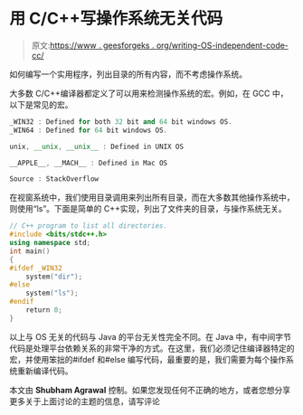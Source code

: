 # 用 C/C++写操作系统无关代码

> 原文:[https://www . geesforgeks . org/writing-OS-independent-code-cc/](https://www.geeksforgeeks.org/writing-os-independent-code-cc/)

如何编写一个实用程序，列出目录的所有内容，而不考虑操作系统。

大多数 C/C++编译器都定义了可以用来检测操作系统的宏。例如，在 GCC 中，以下是常见的宏。

```cpp
_WIN32 : Defined for both 32 bit and 64 bit windows OS.
_WIN64 : Defined for 64 bit windows OS.

unix, __unix, __unix__ : Defined in UNIX OS

__APPLE__, __MACH__ : Defined in Mac OS

Source : StackOverflow

```

在视窗系统中，我们使用目录调用来列出所有目录，而在大多数其他操作系统中，则使用“ls”。下面是简单的 C++实现，列出了文件夹的目录，与操作系统无关。

```cpp
// C++ program to list all directories.
#include <bits/stdc++.h>
using namespace std;
int main()
{
#ifdef _WIN32
    system("dir");
#else
    system("ls");
#endif
    return 0;
}
```

以上与 OS 无关的代码与 Java 的平台无关性完全不同。在 Java 中，有中间字节代码是处理平台依赖关系的非常干净的方式。在这里，我们必须记住编译器特定的宏，并使用笨拙的#ifdef 和#else 编写代码，最重要的是，我们需要为每个操作系统重新编译代码。

本文由 **Shubham Agrawal** 控制。如果您发现任何不正确的地方，或者您想分享更多关于上面讨论的主题的信息，请写评论